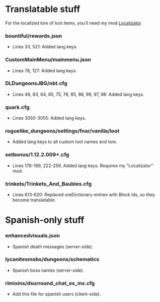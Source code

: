 # Translatable stuff
For the localized lore of loot items, you'll need my mod [Localizator](https://www.curseforge.com/minecraft/mc-mods/localizator)  
### bountiful/rewards.json
- Lines 33, 521:  Added lang keys.   

### CustomMainMenu/mainmenu.json
- Lines 78, 127: Added lang keys.  

### DLDungeonsJBG/nbt.cfg
- Lines 48, 63, 64, 65, 75, 76, 85, 86, 96, 97, 98: Added lang keys.    

### quark.cfg
- Lines 3050-3055: Added lang keys.  

### roguelike_dungeons/settings/fnar/vanilla/loot
- Added lang keys to all custom loot names and lore.  

### setbonus/1.12.2.009+.cfg
- Lines 178-199, 222-259. Added lang keys. Requires my "Localizator" mod.  

### trinkets/Trinkets_And_Baubles.cfg
- Lines 613-620: Replaced oreDictionary entries with Block Ids, so they become translatable.  

# Spanish-only stuff
### enhancedvisuals.json
- Spanish death messages (server-side).  

### lycanitesmobs/dungeons/schematics
- Spanish boss names (server-side).  

### rlmixins/dsurround_chat_es_mx.cfg
- Add this file for spanish users (client-side).  

